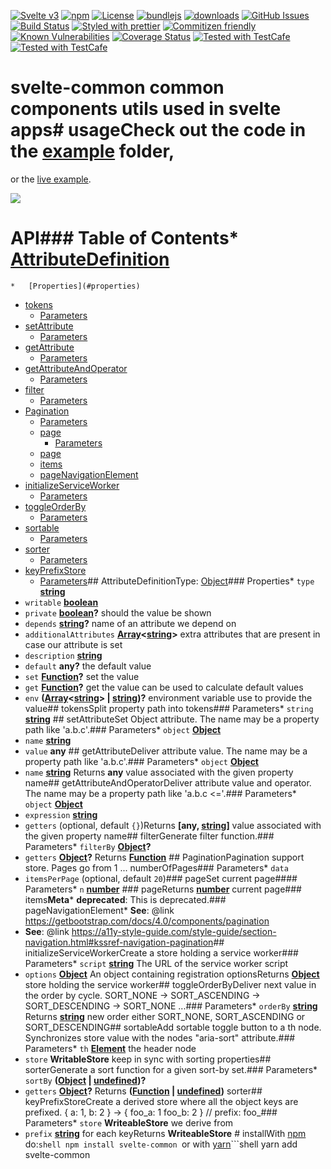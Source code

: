 [![Svelte v3](https://img.shields.io/badge/svelte-v3-orange.svg)](https://svelte.dev)
[![npm](https://img.shields.io/npm/v/svelte-common.svg)](https://www.npmjs.com/package/svelte-common)
[![License](https://img.shields.io/badge/License-BSD%203--Clause-blue.svg)](https://opensource.org/licenses/BSD-3-Clause)
[![bundlejs](https://deno.bundlejs.com/?q=svelte-common\&badge=detailed)](https://bundlejs.com/?q=svelte-common)
[![downloads](http://img.shields.io/npm/dm/svelte-common.svg?style=flat-square)](https://npmjs.org/package/svelte-common)
[![GitHub Issues](https://img.shields.io/github/issues/arlac77/svelte-common.svg?style=flat-square)](https://github.com/arlac77/svelte-common/issues)
[![Build Status](https://img.shields.io/endpoint.svg?url=https%3A%2F%2Factions-badge.atrox.dev%2Farlac77%2Fsvelte-common%2Fbadge\&style=flat)](https://actions-badge.atrox.dev/arlac77/svelte-common/goto)
[![Styled with prettier](https://img.shields.io/badge/styled_with-prettier-ff69b4.svg)](https://github.com/prettier/prettier)
[![Commitizen friendly](https://img.shields.io/badge/commitizen-friendly-brightgreen.svg)](http://commitizen.github.io/cz-cli/)
[![Known Vulnerabilities](https://snyk.io/test/github/arlac77/svelte-common/badge.svg)](https://snyk.io/test/github/arlac77/svelte-common)
[![Coverage Status](https://coveralls.io/repos/arlac77/svelte-common/badge.svg)](https://coveralls.io/github/arlac77/svelte-common)
[![Tested with TestCafe](https://img.shields.io/badge/tested%20with-TestCafe-2fa4cf.svg)](https://github.com/DevExpress/testcafe)
[![Tested with TestCafe](https://img.shields.io/badge/tested%20with-TestCafe-2fa4cf.svg)](https://github.com/DevExpress/testcafe)
# svelte-common common components utils used in svelte apps# usageCheck out the code in the [example](/example) folder,
or the [live example](https://arlac77.github.io/components/svelte-common/example/index.html).

[![](https://img.shields.io/badge/Open_in-SvelteLab-black?logo=svelte&color=%23FF3E00)](https://www.sveltelab.dev/?provider=github&owner=arlac77&repo=svelte-common&branch=master&path=%2Ftest%2Fapp)

# API<!-- Generated by documentation.js. Update this documentation by updating the source code. -->### Table of Contents*   [AttributeDefinition](#attributedefinition)
    *   [Properties](#properties)
*   [tokens](#tokens)
    *   [Parameters](#parameters)
*   [setAttribute](#setattribute)
    *   [Parameters](#parameters-1)
*   [getAttribute](#getattribute)
    *   [Parameters](#parameters-2)
*   [getAttributeAndOperator](#getattributeandoperator)
    *   [Parameters](#parameters-3)
*   [filter](#filter)
    *   [Parameters](#parameters-4)
*   [Pagination](#pagination)
    *   [Parameters](#parameters-5)
    *   [page](#page)
        *   [Parameters](#parameters-6)
    *   [page](#page-1)
    *   [items](#items)
    *   [pageNavigationElement](#pagenavigationelement)
*   [initializeServiceWorker](#initializeserviceworker)
    *   [Parameters](#parameters-7)
*   [toggleOrderBy](#toggleorderby)
    *   [Parameters](#parameters-8)
*   [sortable](#sortable)
    *   [Parameters](#parameters-9)
*   [sorter](#sorter)
    *   [Parameters](#parameters-10)
*   [keyPrefixStore](#keyprefixstore)
    *   [Parameters](#parameters-11)## AttributeDefinitionType: [Object](https://developer.mozilla.org/docs/Web/JavaScript/Reference/Global_Objects/Object)### Properties*   `type` **[string](https://developer.mozilla.org/docs/Web/JavaScript/Reference/Global_Objects/String)**&#x20;
*   `writable` **[boolean](https://developer.mozilla.org/docs/Web/JavaScript/Reference/Global_Objects/Boolean)**&#x20;
*   `private` **[boolean](https://developer.mozilla.org/docs/Web/JavaScript/Reference/Global_Objects/Boolean)?** should the value be shown
*   `depends` **[string](https://developer.mozilla.org/docs/Web/JavaScript/Reference/Global_Objects/String)?** name of an attribute we depend on
*   `additionalAttributes` **[Array](https://developer.mozilla.org/docs/Web/JavaScript/Reference/Global_Objects/Array)<[string](https://developer.mozilla.org/docs/Web/JavaScript/Reference/Global_Objects/String)>** extra attributes that are present in case our attribute is set
*   `description` **[string](https://developer.mozilla.org/docs/Web/JavaScript/Reference/Global_Objects/String)**&#x20;
*   `default` **any?** the default value
*   `set` **[Function](https://developer.mozilla.org/docs/Web/JavaScript/Reference/Statements/function)?** set the value
*   `get` **[Function](https://developer.mozilla.org/docs/Web/JavaScript/Reference/Statements/function)?** get the value can be used to calculate default values
*   `env` **([Array](https://developer.mozilla.org/docs/Web/JavaScript/Reference/Global_Objects/Array)<[string](https://developer.mozilla.org/docs/Web/JavaScript/Reference/Global_Objects/String)> | [string](https://developer.mozilla.org/docs/Web/JavaScript/Reference/Global_Objects/String))?** environment variable use to provide the value## tokensSplit property path into tokens### Parameters*   `string` **[string](https://developer.mozilla.org/docs/Web/JavaScript/Reference/Global_Objects/String)**&#x20;## setAttributeSet Object attribute.
The name may be a property path like 'a.b.c'.### Parameters*   `object` **[Object](https://developer.mozilla.org/docs/Web/JavaScript/Reference/Global_Objects/Object)**&#x20;
*   `name` **[string](https://developer.mozilla.org/docs/Web/JavaScript/Reference/Global_Objects/String)**&#x20;
*   `value` **any**&#x20;## getAttributeDeliver attribute value.
The name may be a property path like 'a.b.c'.### Parameters*   `object` **[Object](https://developer.mozilla.org/docs/Web/JavaScript/Reference/Global_Objects/Object)**&#x20;
*   `name` **[string](https://developer.mozilla.org/docs/Web/JavaScript/Reference/Global_Objects/String)**&#x20;Returns **any** value associated with the given property name## getAttributeAndOperatorDeliver attribute value and operator.
The name may be a property path like 'a.b.c <='.### Parameters*   `object` **[Object](https://developer.mozilla.org/docs/Web/JavaScript/Reference/Global_Objects/Object)**&#x20;
*   `expression` **[string](https://developer.mozilla.org/docs/Web/JavaScript/Reference/Global_Objects/String)**&#x20;
*   `getters`   (optional, default `{}`)Returns **\[any, [string](https://developer.mozilla.org/docs/Web/JavaScript/Reference/Global_Objects/String)]** value associated with the given property name## filterGenerate filter function.### Parameters*   `filterBy` **[Object](https://developer.mozilla.org/docs/Web/JavaScript/Reference/Global_Objects/Object)?**&#x20;
*   `getters` **[Object](https://developer.mozilla.org/docs/Web/JavaScript/Reference/Global_Objects/Object)?**&#x20;Returns **[Function](https://developer.mozilla.org/docs/Web/JavaScript/Reference/Statements/function)** ## PaginationPagination support store.
Pages go from 1 ... numberOfPages### Parameters*   `data` &#x20;
*   `itemsPerPage`   (optional, default `20`)### pageSet current page#### Parameters*   `n` **[number](https://developer.mozilla.org/docs/Web/JavaScript/Reference/Global_Objects/Number)**&#x20;### pageReturns **[number](https://developer.mozilla.org/docs/Web/JavaScript/Reference/Global_Objects/Number)** current page### items**Meta***   **deprecated**: This is deprecated.### pageNavigationElement*   **See**: @link <https://getbootstrap.com/docs/4.0/components/pagination>
*   **See**: @link <https://a11y-style-guide.com/style-guide/section-navigation.html#kssref-navigation-pagination>## initializeServiceWorkerCreate a store holding a service worker### Parameters*   `script` **[string](https://developer.mozilla.org/docs/Web/JavaScript/Reference/Global_Objects/String)** The URL of the service worker script
*   `options` **[Object](https://developer.mozilla.org/docs/Web/JavaScript/Reference/Global_Objects/Object)** An object containing registration optionsReturns **[Object](https://developer.mozilla.org/docs/Web/JavaScript/Reference/Global_Objects/Object)** store holding the service worker## toggleOrderByDeliver next value in the order by cycle.
SORT\_NONE -> SORT\_ASCENDING -> SORT\_DESCENDING -> SORT\_NONE ...### Parameters*   `orderBy` **[string](https://developer.mozilla.org/docs/Web/JavaScript/Reference/Global_Objects/String)**&#x20;Returns **[string](https://developer.mozilla.org/docs/Web/JavaScript/Reference/Global_Objects/String)** new order either SORT\_NONE, SORT\_ASCENDING or SORT\_DESCENDING## sortableAdd sortable toggle button to a th node.
Synchronizes store value with the nodes "aria-sort" attribute.### Parameters*   `th` **[Element](https://developer.mozilla.org/docs/Web/API/Element)** the header node
*   `store` **WritableStore** keep in sync with sorting properties## sorterGenerate a sort function for a given sort-by set.### Parameters*   `sortBy` **([Object](https://developer.mozilla.org/docs/Web/JavaScript/Reference/Global_Objects/Object) | [undefined](https://developer.mozilla.org/docs/Web/JavaScript/Reference/Global_Objects/undefined))?**&#x20;
*   `getters` **[Object](https://developer.mozilla.org/docs/Web/JavaScript/Reference/Global_Objects/Object)?**&#x20;Returns **([Function](https://developer.mozilla.org/docs/Web/JavaScript/Reference/Statements/function) | [undefined](https://developer.mozilla.org/docs/Web/JavaScript/Reference/Global_Objects/undefined))** sorter## keyPrefixStoreCreate a derived store where all the object keys are prefixed.    { a: 1, b: 2 } -> { foo_a: 1 foo_b: 2 } // prefix: foo_### Parameters*   `store` **WriteableStore** we derive from
*   `prefix` **[string](https://developer.mozilla.org/docs/Web/JavaScript/Reference/Global_Objects/String)** for each keyReturns **WriteableStore** # installWith [npm](http://npmjs.org) do:```shell
npm install svelte-common
```or with [yarn](https://yarnpkg.com)```shell
yarn add svelte-common
```# licenseBSD-2-Clause
